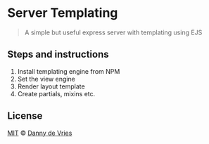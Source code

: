 # Server Templating

> A simple but useful express server with templating using EJS

## Steps and instructions

1. Install templating engine from NPM
2. Set the view engine
3. Render layout template
4. Create partials, mixins etc.

## License

[MIT][] © [Danny de Vries][author]

[mit]: ../../license

[author]: https://dandevri.es